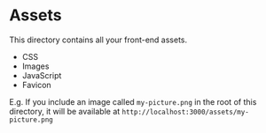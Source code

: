 # Assets

This directory contains all your front-end assets.

* CSS
* Images
* JavaScript
* Favicon

E.g. If you include an image called `my-picture.png` in the root of this directory, it will be available at `http://localhost:3000/assets/my-picture.png`

